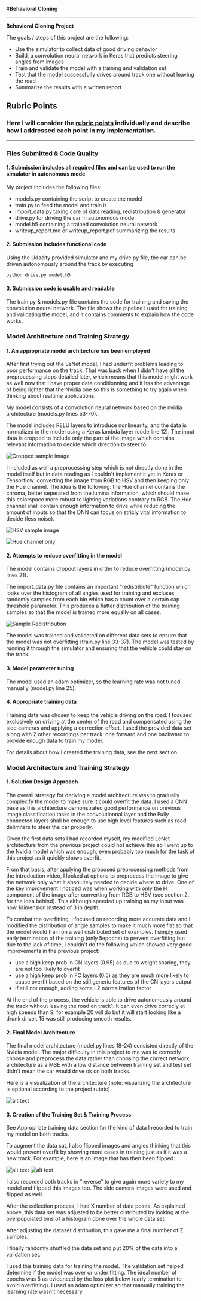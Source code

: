 #**Behavioral Cloning** 

---

**Behavioral Cloning Project**

The goals / steps of this project are the following:
* Use the simulator to collect data of good driving behavior
* Build, a convolution neural network in Keras that predicts steering angles from images
* Train and validate the model with a training and validation set
* Test that the model successfully drives around track one without leaving the road
* Summarize the results with a written report


[//]: # (Image References)

[image1]: ./examples/placeholder.png "Model Visualization"
[image2]: ./examples/placeholder.png "Grayscaling"
[image3]: ./examples/placeholder_small.png "Recovery Image"
[image4]: ./examples/placeholder_small.png "Recovery Image"
[image5]: ./examples/placeholder_small.png "Recovery Image"
[image6]: ./examples/placeholder_small.png "Normal Image"
[image7]: ./examples/placeholder_small.png "Flipped Image"
[histo]: ./images/histo.png "Redistrubtion of the training set"
[step1]: ./images/step1.png "Step1"
[step2]: ./images/step2.png "Step2"
[step3]: ./images/step3.png "Step3"

## Rubric Points
### Here I will consider the [rubric points](https://review.udacity.com/#!/rubrics/432/view) individually and describe how I addressed each point in my implementation.  

---
### Files Submitted & Code Quality

#### 1. Submission includes all required files and can be used to run the simulator in autonomous mode

My project includes the following files:
* models.py containing the script to create the model
* train.py to feed the model and train it
* import_data.py taking care of data reading, redistribution & generator
* drive.py for driving the car in autonomous mode
* model.h5 containing a trained convolution neural network 
* writeup_report.md or writeup_report.pdf summarizing the results

#### 2. Submission includes functional code
Using the Udacity provided simulator and my drive.py file, the car can be driven autonomously around the track by executing 
```sh
python drive.py model.h5
```

#### 3. Submission code is usable and readable

The train.py & models.py file contains the code for training and saving the convolution neural network. The file shows the pipeline I used for training and validating the model, and it contains comments to explain how the code works.

### Model Architecture and Training Strategy

#### 1. An appropriate model architecture has been employed

After first trying out the LeNet model, I had underfit problems leading to poor performance on the track. That was back when I didn't have all the preprocessing steps detailed later, which means that this model might work as well now that I have proper data conditionning and it has the advantage of being lighter that the Nvidia one so this is something to try again when thinking about realtime applications.

My model consists of a convolution neural network based on the nvidia architecture (models.py lines 53-70). 

The model includes RELU layers to introduce nonlinearity, and the data is normalized in the model using a Keras lambda layer (code line 12). The input data is cropped to include only the part of the image which contains relevant information to decide which direction to steer to.

![Cropped sample image][step1]

I included as well a preprocessing step which is not directly done in the model itself but in data reading as I couldn't implement it yet in Keras or Tensorflow: converting the image from RGB to HSV and then keeping only the Hue channel. The idea is the following: the Hue channel contains the chroma, better seperated from the lumina information, which should make this colorspace more robust to lighting variations contrary to RGB. The Hue channel shall contain enough information to drive while reducing the amount of inputs so that the DNN can focus on stricly vital information to decide (less noise).

![HSV sample image][step2]

![Hue channel only][step3]

#### 2. Attempts to reduce overfitting in the model

The model contains dropout layers in order to reduce overfitting (model.py lines 21). 

The import_data.py file contains an important "redistribute" function which looks over the histogram of all angles used for training and excluses randomly samples from each bin which has a count over a certain cap threshold parameter.
This produces a flatter distribution of the training samples so that the model is trained more equally on all cases.

![Sample Redistribution][histo]

The model was trained and validated on different data sets to ensure that the model was not overfitting (train.py line 33-37). The model was tested by running it through the simulator and ensuring that the vehicle could stay on the track.

#### 3. Model parameter tuning

The model used an adam optimizer, so the learning rate was not tuned manually (model.py line 25).

#### 4. Appropriate training data

Training data was chosen to keep the vehicle driving on the road. I focused exclusively on driving at the center of the road and compensated using the side cameras and applying a correction offset. I used the provided data set along with 2 other recordings per track: one forward and one backward to provide enough data to train my model.

For details about how I created the training data, see the next section. 

### Model Architecture and Training Strategy

#### 1. Solution Design Approach

The overall strategy for deriving a model architecture was to gradually complexify the model to make sure it could overfit the data. I used a CNN base as this architecture demonstrated good performance on previous image classification tasks in the convolutionnal layer and the Fully connected layers shall be enough to use high level features such as road delimiters to steer the car properly.

Given the first data sets I had recorded myself, my modified LeNet architecture from the previous project could not achieve this so I went up to the Nvidia model which was enough, even probably too much for the task of this project as it quickly shows overfit.

From that basis, after applying the proposed preprocessing methods from the introduction video, I looked at options to preprocess the image to give the network only what it absolutely needed to decide where to drive. One of the key improvement I noticed was when working with only the H component of the image after converting from RGB to HSV (see section 2. for the idea behind). This although speeded up training as my input was now 1dimension instead of 3 in depth.

To combat the overfitting, I focused on recording more accurate data and I modified the distribution of angle samples to make it much more flat so that the model would train on a well distributed set of examples.
I simply used early termination of the training (only 5epochs) to prevent overfitting but due to the lack of time, I couldn't do the following which showed very good improvements in the previous project:
- use a high keep prob in CN layers (0.95) as due to weight sharing, they are not too likely to overfit
- use a high keep prob in FC layers (0.5) as they are much more likely to cause overfit based on the still generic features of the CN layers output
- if still not enough, adding some L2 normalization factor

At the end of the process, the vehicle is able to drive autonomously around the track without leaving the road on track1. It can even drive correcly at high speeds than 9, for example 20 will do but it will start looking like a drunk driver. 15 was still producing smooth results.

#### 2. Final Model Architecture

The final model architecture (model.py lines 18-24) consisted directly of the Nvidia model. The major difficulty in this project to me was to correctly choose and preprocess the data rather than choosing the correct network architecture as a MSE with a low distance between training set and test set didn't mean the car would drive ok on both tracks.

Here is a visualization of the architecture (note: visualizing the architecture is optional according to the project rubric)

![alt text][image1]

#### 3. Creation of the Training Set & Training Process

See Appropriate training data section for the kind of data I recorded to train my model on both tracks.

To augment the data sat, I also flipped images and angles thinking that this would prevent overfit by showing more cases in training just as if it was a new track. For example, here is an image that has then been flipped:

![alt text][image6]
![alt text][image7]

I also recorded both tracks in "reverse" to give again more variety to my model and flipped this images too.
The side camera images were used and flipped as well.

After the collection process, I had X number of data points. As explained above, this data set was adjusted to be better distributed by looking at the overpopulated bins of a histogram done over the whole data set.

After adjusting the dataset distribution, this gave me a final number of Z samples.

I finally randomly shuffled the data set and put 20% of the data into a validation set. 

I used this training data for training the model. The validation set helped determine if the model was over or under fitting. The ideal number of epochs was 5 as evidenced by the loss plot below (early termination to avoid overfitting). I used an adam optimizer so that manually training the learning rate wasn't necessary.
